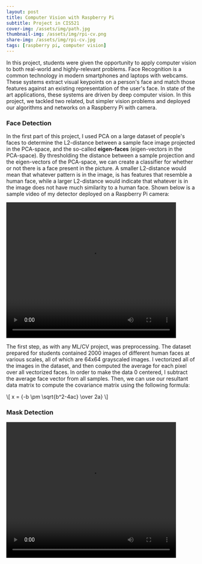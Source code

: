 ```yaml
---
layout: post
title: Computer Vision with Raspberry Pi
subtitle: Project in CIS521
cover-img: /assets/img/path.jpg
thumbnail-img: /assets/img/rpi-cv.png
share-img: /assets/img/rpi-cv.jpg
tags: [raspberry pi, computer vision]
---
```



In this project, students were given the opportunity to apply computer vision to both real-world and highly-relevant problems.  Face Recognition is a common technology in modern smartphones and laptops with webcams.  These systems extract visual keypoints on a person's face and match those features against an existing representation of the user's face.  In state of the art applications, these systems are driven by deep computer vision.  In this project, we tackled two related, but simpler vision problems and deployed our algorithms and networks on a Raspberry Pi with camera.

### Face Detection

In the first part of this project, I used PCA on a large dataset of people's faces to determine the L2-distance between a sample face image projected in the PCA-space, and the so-called **eigen-faces** (eigen-vectors in the PCA-space).  By thresholding the distance between a sample projection and the eigen-vectors of the PCA-space, we can create a classifier for whether or not there is a face present in the picture.  A smaller L2-distance would mean that whatever pattern is in the image, is has features that resemble a human face, while a larger L2-distance would indicate that whatever is in the image does not have much similarity to a human face.  Shown below is a sample video of my detector deployed on a Raspberry Pi camera:

<video width="450" height="360" controls>
  <source type="video/mp4" src="/assets/img/facedetection.mp4">
</video>

The first step, as with any ML/CV project, was preprocessing.  The dataset prepared for students contained 2000 images of different human faces at various scales, all of which are 64x64 grayscaled images.  I vectorized all of the images in the dataset, and then computed the average for each pixel over all vectorized faces.  In order to make the data 0 centered, I subtract the average face vector from all samples.  Then, we can use our resultant data matrix to compute the covariance matrix using the following formula:

\\[ x = {-b \pm \sqrt{b^2-4ac} \over 2a} \\]

### Mask Detection

<video width="450" height="360" controls>
  <source type="video/mp4" src="/assets/img/maskdetection.mp4">
</video>
